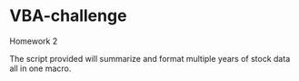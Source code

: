# VBA-challenge
Homework 2

The script provided will summarize and format multiple years of stock data all in one macro.

